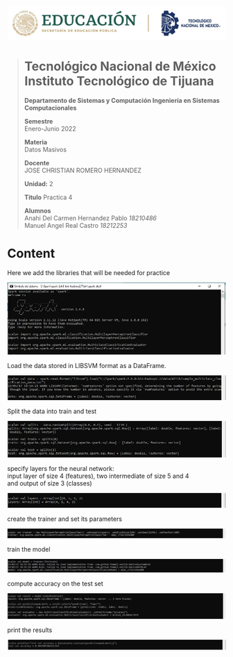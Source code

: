 <p align="center">
  <img src="/Images/Title.png" />
</p>

> # Tecnológico Nacional de México Instituto Tecnológico de Tijuana
>
>
> **Departamento de Sistemas y Computación Ingeniería en Sistemas Computacionales**
>
> **Semestre**<br>
> Enero-Junio 2022
>
> **Materia**<br>
> Datos Masivos
>
> **Docente**<br>
> JOSE CHRISTIAN ROMERO HERNANDEZ
>
> **Unidad:** 2
>
> **Titulo**
> Practica 4
>
> **Alumnos**<br>
> Anahi Del Carmen Hernandez Pablo *18210486* <br>
> Manuel Angel Real Castro  *18212253*

# Content
Here we add the libraries that will be needed for practice

<p align="center">
  <img src="/Images/Practice4/img1.jpg" />
</p>

Load the data stored in LIBSVM format as a DataFrame.

<p align="center">
  <img src="/Images/Practice4/img2.jpg" />
</p>

Split the data into train and test

<p align="center">
  <img src="/Images/Practice4/img3.jpg" />
</p>

specify layers for the neural network:<br>
input layer of size 4 (features), two intermediate of size 5 and 4<br>
and output of size 3 (classes)

<p align="center">
  <img src="/Images/Practice4/img4.jpg" />
</p>

create the trainer and set its parameters

<p align="center">
  <img src="/Images/Practice4/img5.jpg" />
</p>

train the model

<p align="center">
  <img src="/Images/Practice4/img6.jpg" />
</p>

compute accuracy on the test set

<p align="center">
  <img src="/Images/Practice4/img7.jpg" />
</p>

print the results

<p align="center">
  <img src="/Images/Practice4/img8.jpg" />
</p>





